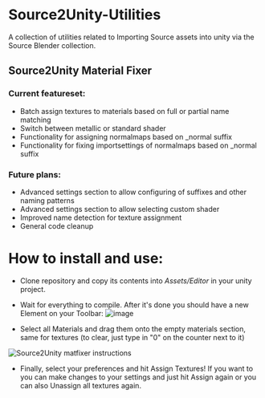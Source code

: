# Source2Unity-Utilities
A collection of utilities related to Importing Source assets into unity via the Source Blender collection.


## Source2Unity Material Fixer

### Current featureset:

- Batch assign textures to materials based on full or partial name matching
- Switch between metallic or standard shader
- Functionality for assigning normalmaps based on _normal suffix
- Functionality for fixing importsettings of normalmaps based on _normal suffix


### Future plans: 

- Advanced settings section to allow configuring of suffixes and other naming patterns
- Advanced settings section to allow selecting custom shader
- Improved name detection for texture assignment
- General code cleanup

# How to install and use:

- Clone repository and copy its contents into *Assets/Editor* in your unity project.
- Wait for everything to compile. After it's done you should have a new Element on your Toolbar:
![image](https://github.com/RadioArtz/Source2Unity-Utilities/assets/54477532/2428b549-5afa-436b-ba34-24e1bb75c092)

- Select all Materials and drag them onto the empty materials section, same for textures (to clear, just type in "0" on the counter next to it)

![Source2Unity matfixer instructions](https://github.com/RadioArtz/Source2Unity-Utilities/assets/54477532/997d773c-e7e8-4ee1-8df8-d477e915cd4a)

- Finally, select your preferences and hit Assign Textures! If you want to you can make changes to your settings and just hit Assign again or you can also Unassign all textures again.
